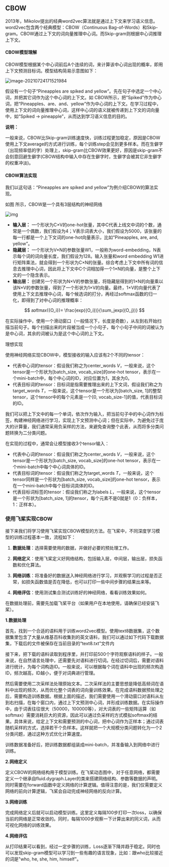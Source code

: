 ## CBOW

2013年，Mikolov提出的经典word2vec算法就是通过上下文来学习语义信息。word2vec包含两个经典模型：CBOW（Continuous Bag-of-Words）和Skip-gram。CBOW通过上下文的词向量推理中心词。而Skip-gram则根据中心词推理上下文。

#### CBOW模型理解

CBOW模型根据某个中心词前后A个连续的词，来计算该中心词出现的概率，即用上下文预测目标词。模型结构简易示意图如下：

![image-20210724171521984](C:\Users\asus\AppData\Roaming\Typora\typora-user-images\image-20210724171521984.png)

假设有一个句子“Pineapples are spiked and yellow”。先在句子中选定一个中心词，并把其它词作为这个中心词的上下文。如 CBOW所示，把“Spiked”作为中心词，把“Pineapples、are、and、yellow”作为中心词的上下文。在学习过程中，使用上下文的词向量推理中心词，这样中心词的语义就被传递到上下文的词向量中，如“Spiked → pineapple”，从而达到学习语义信息的目的。

**说明：**

一般来说，CBOW比Skip-gram训练速度快，训练过程更加稳定，原因是CBOW使用上下文average的方式进行训练，每个训练step会见到更多样本。而在生僻字（出现频率低的字）处理上，skip-gram比CBOW效果更好，原因是skip-gram不会刻意回避生僻字(CBOW结构中输入中存在生僻字时，生僻字会被其它非生僻字的权重冲淡)。

#### CBOW算法实现

我们以这句话：“Pineapples are spiked and yellow”为例介绍CBOW的算法实现。

如图 所示，CBOW是一个具有3层结构的神经网络

![img](https://ai-studio-static-online.cdn.bcebos.com/72397490c0ba499692cff31484431c57bc9d20f7ef344454868e12d628ec5bd3)

- **输入层：** 一个形状为C×V的one-hot张量，其中C代表上线文中词的个数，通常是一个偶数，我们假设为4；V表示词表大小，我们假设为5000，该张量的每一行都是一个上下文词的one-hot向量表示，比如“Pineapples, are, and, yellow”。
- **隐藏层：** 一个形状为V×N的参数张量W1，一般称为word-embedding，N表示每个词的词向量长度，我们假设为128。输入张量和word embedding W1进行矩阵乘法，就会得到一个形状为C×N的张量。综合考虑上下文中所有词的信息去推理中心词，因此将上下文中C个词相加得一个1×N的向量，是整个上下文的一个隐含表示。
- **输出层：** 创建另一个形状为N×V的参数张量，将隐藏层得到的1×N的向量乘以该N×V的参数张量，得到了一个形状为1×V的向量。最终，1×V的向量代表了使用上下文去推理中心词，每个候选词的打分，再经过softmax函数的归一化，即得到了对中心词的推理概率：

$$
𝑠𝑜𝑓𝑡𝑚𝑎𝑥({O_i})= \frac{exp({O_i})}{\sum_jexp({O_j})}
$$

在实际操作中，使用一个滑动窗口（一般情况下，长度是奇数），从左到右开始扫描当前句子。每个扫描出来的片段被当成一个小句子，每个小句子中间的词被认为是中心词，其余的词被认为是这个中心词的上下文。

理想实现

使用神经网络实现CBOW中，模型接收的输入应该有2个不同的tensor：

- 代表中心词的tensor：假设我们称之为center_words *V*，一般来说，这个tensor是一个形状为[batch_size, vocab_size]的one-hot tensor，表示在一个mini-batch中，每个中心词的ID，对应位置为1，其余为0。
- 代表目标词的tensor：目标词是指需要推理出来的上下文词，假设我们称之为target_words *T*，一般来说，这个tensor是一个形状为[batch_size, 1]的整型tensor，这个tensor中的每个元素是一个[0, vocab_size-1]的值，代表目标词的ID。

我们可以把上下文中的每一个单词，依次作为输入，把当前句子中的中心词作为标签，构建神经网络进行学习，实现上下文预测中心词；但在实际中，为避免过于庞大的计算量，我们通常采用负采样的方法，来避免查询整个此表，从而将多分类问题转换为二分类问题。

在实现的过程中，通常会让模型接收3个tensor输入：

- 代表中心词的tensor：假设我们称之为center_words *V*，一般来说，这个tensor是一个形状为[batch_size, vocab_size]的one-hot tensor，表示在一个mini-batch中每个中心词具体的ID。
- 代表目标词的tensor：假设我们称之为target_words *T*，一般来说，这个tensor同样是一个形状为[batch_size, vocab_size]的one-hot tensor，表示在一个mini-batch中每个目标词具体的ID。
- 代表目标词标签的tensor：假设我们称之为labels *L*，一般来说，这个tensor是一个形状为[batch_size, 1]的tensor，每个元素不是0就是1（0：负样本，1：正样本）。

### 使用飞桨实现CBOW

接下来我们将学习使用飞桨实现CBOW模型的方法。在飞桨中，不同深度学习模型的训练过程基本一致，流程如下：

1. **数据处理**：选择需要使用的数据，并做好必要的预处理工作。

2. **网络定义**：使用飞桨定义好网络结构，包括输入层，中间层，输出层，损失函数和优化算法。

3. **网络训练**：将准备好的数据送入神经网络进行学习，并观察学习的过程是否正常，如损失函数值是否在降低，也可以打印一些中间步骤的结果出来等。

4. **网络评估**：使用测试集合测试训练好的神经网络，看看训练效果如何。

在数据处理前，需要先加载飞桨平台（如果用户在本地使用，请确保已经安装飞桨）。

**1.数据处理**

首先，找到一个合适的语料用于训练word2vec模型。使用text8数据集，这个数据集里包含了大量从维基百科收集到的英文语料，我们可以通过如下代码下载数据集，下载后的文件被保存在当前目录的“text8.txt”文件内

接下来，把下载的语料读取到程序里，并打印前500个字符观察语料的样子。一般来说，在自然语言处理中，还需要先对语料进行切词。在经过切词后，需要对语料进行统计，为每个词构造ID。一般来说，可以根据每个词在语料中出现的频次构造ID，频次越高，ID越小，便于对词典进行管理。

然后需要使用二次采样法处理原始文本。二次采样法的主要思想是降低高频词在语料中出现的频次，从而优化整个词表的词向量训练效果。在完成语料数据预处理之后，需要构造训练数据。根据上面的描述，我们需要使用一个滑动窗口对语料从左到右扫描，在每个窗口内，通过上下文预测中心词，并形成训练数据。在实际操作中，由于词表往往很大（50000，100000等），对大词表的一些矩阵运算（如softmax）需要消耗巨大的资源，因此可以通过负采样的方式模拟softmax的结果。具体来说，给定上下文和需要预测的中心词，把中心词作为正样本；通过词表随机采样的方式，选择若干个负样本。这样就把一个大规模分类问题转化为一个2分类问题，通过这种方式优化计算速度。

训练数据准备好后，把训练数据都组装成mini-batch，并准备输入到网络中进行训练。

**2.网络定义**

定义CBOW的网络结构用于模型训练。在飞桨动态图中，对于任意网络，都需要定义一个继承自fluid.dygraph.Layer的类来搭建网络结构、参数等数据的声明。同时需要在forward函数中定义网络的计算逻辑。值得注意的是，我们仅需要定义网络的前向计算逻辑，飞桨会自动完成神经网络的反向计算。

**3.网络训练**

完成网络定义后就可以启动模型训练。这里定义每隔100步打印一次loss，以确保当前的网络是正常收敛的。同时，每隔1000步观察一下计算出来的同义词，从而可视化网络的训练效果。

**4.网络评估**

从打印结果可以看到，经过一定步骤的训练，Loss逐渐下降并趋于稳定。同时也可以发现skip-gram模型可以学习到一些有趣的语言现象，比如：跟who比较接近的词是"who, he, she, him, himself"。